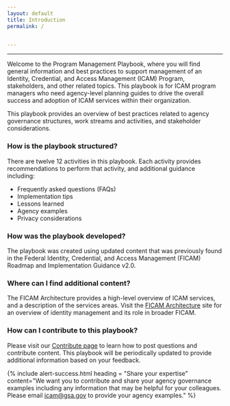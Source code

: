 ```yaml
---
layout: default
title: Introduction
permalink: /


---
```

---
Welcome to the Program Management Playbook, where you will find general information and best practices to support management of an Identity, Credential, and Access Management (ICAM) Program, stakeholders, and other related topics. This playbook is for ICAM program managers who need agency-level planning guides to drive the overall success and adoption of ICAM services within their organization.

This playbook provides an overview of best practices related to agency governance structures, work streams and activities, and  stakeholder considerations.

### How is the playbook structured?

There are twelve 12 activities in this playbook. Each activity provides recommendations to perform that activity, and additional guidance including:

* Frequently asked questions (FAQs)
* Implementation tips
* Lessons learned
* Agency examples
* Privacy considerations

### How was the playbook developed?

The playbook was created using updated content that was previously found in the Federal Identity, Credential, and Access Management (FICAM) Roadmap and Implementation Guidance v2.0.

### Where can I find additional content?

The FICAM Architecture provides a high-level overview of ICAM services, and a description of the services areas. Visit the <a href="https://arch.idmanagement.gov/" target="_blank"> FICAM Architecture</a> site for an overview of identity management and its role in broader FICAM.

### How can I contribute to this playbook?

Please visit our [Contribute page]({{site.baseurl}}/contribute) to learn how to post questions and contribute content. This playbook will be periodically updated to provide additional information based on your feedback.

{% include alert-success.html heading = "Share your expertise" content="We want you to contribute and share your agency governance examples including any information that may be helpful for your colleagues. Please email icam@gsa.gov to provide your agency examples." %}
